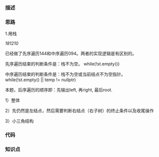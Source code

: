 ### 描述

### 思路

1.用栈

*181210*

已经做了先序遍历144和中序遍历094。两者的实现逻辑是有区别的。

先序遍历结束的判断条件是：栈不为空。 while(!st.empty())

中序遍历结束的判断条件是：栈不为空或当前结点不为空指针。 while(!st.empty() || temp != nullptr)

本题，后序遍历的顺序即：先输出left, 再right, 最后root.

1）整体

2）先仍然是左结点，然后需要判断右结点（右子树）的终止条件以及收尾操作

3）小三角结构


### 代码

### 知识点
